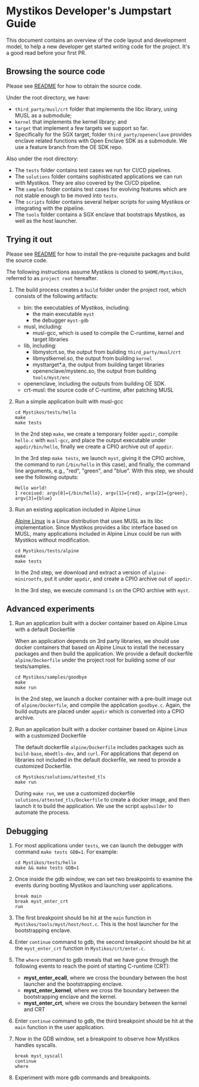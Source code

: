 # Mystikos Developer's Jumpstart Guide

This document contains an overview of the code layout and development model, to help a new developer get started writing code for the project. It's a good read before your first PR.

## Browsing the source code

Please see [README](../README.md) for how to obtain the source code.

Under the root directory, we have:
*  `third_party/musl/crt` folder that implements the libc library, using MUSL
as a submodule;
* `kernel` that implements the kernel library;  and
* `target` that implement a few targets we support so far.
* Specifically for the SGX target, folder `third_party/openenclave` provides
enclave related functions with Open Enclave SDK as a submodule. We use a
feature branch from the OE SDK repo.

Also under the root directory:

* The `tests` folder contains test cases we run for CI/CD pipelines.
* The `solutions` folder contains sophisticated applications we can run with
Mystikos. They are also covered by the CI/CD pipeline.
* The `samples` folder contains test cases for evolving features which are
not stable enough to be moved into `tests`.
* The `scripts` folder contains several helper scripts for using Mystikos
or integrating with the pipeline.
* The `tools` folder contains a SGX enclave that bootstraps Mystikos, as
well as the host launcher.


## Trying it out

Please see [README](../README.md) for how to install the pre-requisite packages
and build the source code.

The following instructions assume Mystikos is cloned to `$HOME/Mystikos`,
referred to as `project root` hereafter.

1. The build process creates a `build` folder under the project root, which
consists of the following artifacts:
    * bin: the executables of Mystikos, including:
        * the main executable `myst`
        * the debugger `myst-gdb`
    * musl, including:
        * musl-gcc, which is used to compile the C-runtime, kernel and target
        libraries
    * lib, including:
        * libmystcrt.so, the output from building `third_party/musl/crt`
        * libmystkernel.so, the output from building `kernel`
        * mysttarget*.a, the output from building target libraries
        * openenclave/mystenc.so, the output from building `tools/myst/enc`
    * openenclave, including the outputs from building OE SDK.
    * crt-musl: the source code of C-runtime, after patching MUSL
1. Run a simple application built with musl-gcc
    ```
    cd Mystikos/tests/hello
    make
    make tests
    ```
    In the 2nd step `make`, we create a temporary folder `appdir`, compile
    `hello.c` with `musl-gcc`, and place the output executable under
    `appdir/bin/hello`, finally we create a CPIO archive out of `appdir`.

    In the 3rd step `make tests`, we launch `myst`, giving it the CPIO
    archive, the command to run (`/bin/hello` in this case), and
    finally, the command line arguments, e.g., "red", "green", and "blue".
    With this step, we should see the following outputs:
    ```
    Hello world!
    I received: argv[0]={/bin/hello}, argv[1]={red}, argv[2]={green}, argv[3]={blue}
    ```
1. Run an existing application included in Alpine Linux

    [Alpine Linux](https://alpinelinux.org/) is a Linux distribution that uses
    MUSL as its libc implementation. Since Mystikos provides a libc
    interface based on MUSL, many applications included in Alpine Linux could
    be run with Mystikos without modification.
    ```
    cd Mystikos/tests/alpine
    make
    make tests
    ```
    In the 2nd step, we download and extract a version of `alpine-minirootfs`,
    put it under `appdir`, and create a CPIO archive out of `appdir`.

    In the 3rd step, we execute command `ls` on the CPIO archive with `myst`.

## Advanced experiments

1.  Run an application built with a docker container based on Alpine Linux with
a default Dockerfile

    When an application depends on 3rd party libraries, we should use docker
    containers that based on Alpine Linux to install the necessary packages
    and then build the application. We provide a default dockerfile
    `alpine/Dockerfile` under the project root for building some
    of our tests/samples.
    ```
    cd Mystikos/samples/goodbye
    make
    make run
    ```
    In the 2nd step, we launch a docker container with a pre-built image out
    of `alpine/Dockerfile`, and compile the application `goodbye.c`.
    Again, the build outputs are placed under `appdir` which is converted into
    a CPIO archive.

1. Run an application built with a docker container based on Alpine Linux with a
customized Dockerfile

    The default dockerfile `alpine/Dockerfile` includes packages such
    as `build-base`, `mbedtls-dev`, and `curl`. For applications that depend on
    libraries not included in the default dockerfile, we need to provide a
    customized Dockerfile.
    ```
    cd Mystikos/solutions/attested_tls
    make run
    ```
    During `make run`, we use a customized dockerfile
    `solutions/attested_tls/Dockerfile` to create a docker image, and then
    launch it to build the application. We use the script `appbuilder` to
    automate the process.

## Debugging

1. For most applications under `tests`, we can launch the debugger with
command `make tests GDB=1`. For example:
    ```
    cd Mystikos/tests/hello
    make && make tests GDB=1
    ```

1. Once inside the gdb window, we can set two breakpoints to examine the
events during booting Mystikos and launching user applications.
    ```
    break main
    break myst_enter_crt
    run
    ```

1. The first breakpoint should be hit at the `main` function in
`Mystikos/tools/myst/host/host.c`. This is the host launcher for the
bootstrapping enclave.

1. Enter `continue` command to gdb, the second breakpoint should be hit
at the `myst_enter_crt` function in `Mystikos/crt/enter.c`.

1. The `where` command to gdb reveals that we have gone through the
following events to reach the point of starting C-runtime (CRT):

    * **myst_enter_ecall**, where we cross the boundary between the
    host launcher and the bootstrapping enclave.
    * **myst_enter_kernel**, where we cross the boundary between
    the bootstrapping enclave and the kernel.
    * **myst_enter_crt**, where we cross the boundary between the
    kernel and CRT

1. Enter `continue` command to gdb, the third breakpoint should be hit
at the `main` function in the user application.
1. Now in the GDB window, set a breakpoint to observe how Mystikos
handles syscalls.
    ```
    break myst_syscall
    continue
    where
    ```
1. Experiment with more gdb commands and breakpoints.


